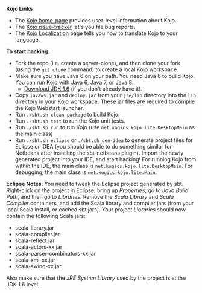 **Kojo Links**

* The [Kojo home-page][1] provides user-level information about Kojo.
* The [Kojo issue-tracker][3] let's you file bug reports.
* The [Kojo Localization][5] page tells you how to translate Kojo to your language.

**To start hacking:**

* Fork the repo (i.e. create a server-clone), and then clone your fork (using the `git clone` command) to create a local Kojo workspace.
* Make sure you have Java 6 on your path. You need Java 6 to build Kojo.  You can run Kojo with Java 6, Java 7, or Java 8.
    * [Download JDK 1.6][4] (if you don't already have it).
* Copy `javaws.jar` and `deploy.jar` from your `jre/lib` directory into the `lib` directory in your Kojo workspace. These jar files are required to compile the Kojo Webstart launcher.
* Run `./sbt.sh clean package` to build Kojo.
* Run `./sbt.sh test` to run the Kojo unit tests.
* Run `./sbt.sh run` to run Kojo (use `net.kogics.kojo.lite.DesktopMain` as the main class)
* Run `./sbt.sh eclipse` or `./sbt.sh gen-idea` to generate project files for Eclipse or IDEA (you should be able to do something similar for Netbeans after installing the sbt-netbeans plugin). Import the newly generated project into your IDE, and start hacking! For running Kojo from within the IDE, the main class is `net.kogics.kojo.lite.DesktopMain`. For debugging, the main class is `net.kogics.kojo.lite.Main`. 

**Eclipse Notes**:
You need to tweak the Eclipse project generated by sbt. Right-click on the project in Eclipse, bring up *Properties*, go to *Java Build Path*, and then go to *Libraries*. Remove the *Scala Library* and *Scala Compiler* containers, and add the Scala library and compiler jars (from your local Scala install, or cached sbt jars). Your project *Libraries* should now contain the following Scala jars:

* scala-library.jar
* scala-compiler.jar
* scala-reflect.jar
* scala-actors-xx.jar
* scala-parser-combinators-xx.jar
* scala-xml-xx.jar
* scala-swing-xx.jar
 
Also make sure that the *JRE System Library* used by the project is at the JDK 1.6 level.

  [1]: http://www.kogics.net/kojo
  [3]: https://github.com/litan/kojo/issues
  [4]: http://www.oracle.com/technetwork/java/javase/downloads/java-archive-downloads-javase6-419409.html
  [5]: https://bitbucket.org/lalit_pant/kojo/wiki/Kojo%20Localization
  
